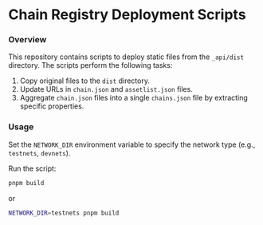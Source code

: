 # Chain Registry Deployment Scripts

### Overview

This repository contains scripts to deploy static files from the `_api/dist` directory. The scripts perform the following tasks:

1. Copy original files to the `dist` directory.
2. Update URLs in `chain.json` and `assetlist.json` files.
3. Aggregate `chain.json` files into a single `chains.json` file by extracting specific properties.

### Usage

Set the `NETWORK_DIR` environment variable to specify the network type (e.g., `testnets`, `devnets`).

Run the script:

```sh
pnpm build
```

or

```sh
NETWORK_DIR=testnets pnpm build
```
